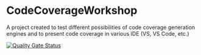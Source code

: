 # CodeCoverageWorkshop
A project created to test different possibilities of code coverage generation engines and to present code coverage in various IDE (VS, VS Code, etc.)

[![Quality Gate Status](https://sonarcloud.io/api/project_badges/measure?project=lukasz-pekala_CodeCoverageWorkshop&metric=alert_status)](https://sonarcloud.io/dashboard?id=lukasz-pekala_CodeCoverageWorkshop)
